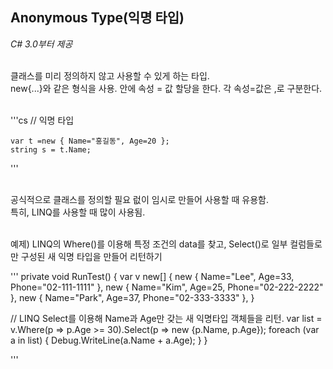 ## Anonymous Type(익명 타입)
_C# 3.0부터 제공_
</br>
</br>

클래스를 미리 정의하지 않고 사용할 수 있게 하는 타입.
</br>
new{...}와 같은 형식을 사용. 안에 속성 =  값 할당을 한다. 각 속성=값은 ,로 구분한다.
</br>
</br>


'''cs
    // 익명 타입
    
    var t =new { Name="홍길동", Age=20 };
    string s = t.Name;
  
'''


</br>
공식적으로 클래스를 정의할 필요 럾이 임시로 만들어 사용할 때 유용함.
</br>
특히, LINQ를 사용할 때 많이 사용됨.
</br>
</br>

예제) LINQ의 Where()를 이용해 특정 조건의 data를 찾고, Select()로 일부 컬럼들로만 구성된 새 익명 타입을 만들어 리턴하기
</br>



''' private void RunTest()
{
  var v new[] {
    new { Name="Lee", Age=33, Phone="02-111-1111" },
    new { Name="Kim", Age=25, Phone="02-222-2222" },
    new { Name="Park", Age=37, Phone="02-333-3333" },
  }

 // LINQ Select를 이용해 Name과 Age만 갖는 새 익명타입 객체들을 리턴. 
  var list = v.Where(p => p.Age >= 30).Select(p => new {p.Name, p.Age});
  foreach (var a in list)
  {
    Debug.WriteLine(a.Name + a.Age);
  }
}

'''
